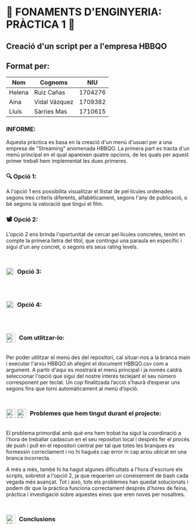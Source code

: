 #  :blue_book: FONAMENTS D'ENGINYERIA: PRÀCTICA 1 :blue_book:

<!-- <div style="display: flex; align-items: center; gap: 10px;">
  <img src="https://images.emojiterra.com/google/android-12l/512px/1f4d8.png" alt="Llibre blau" width="30" style="vertical-align: middle;"/>
  <h1 style="margin: 0;"><b style="vertical-align: middle;">FONAMENTS D'ENGINYERIA: PRÀCTICA 1</b></h1>
  <img src="https://images.emojiterra.com/google/android-12l/512px/1f4d8.png" alt="Llibre blau" width="30" style="vertical-align: middle;"/>
</div> -->

## Creació d'un script per a l'empresa HBBQO


<!-- <p align="center">
<img src="https://res.cloudinary.com/dkfxnnve5/image/upload/v1700935923/Captura_de_pantalla_2023-11-25_182102_lkkaxs.png" alt="Logo FSH" width="150"/>
</p> -->

## **Format per:**

|   Nom   |   Cognoms     |   NIU     |
|---------|---------------|-----------|
| Helena  | Ruiz Cañas    |  1704276  |
| Aina    | Vidal Vázquez |  1709382  |
| Lluís   | Sàrries Mas   |  1710615  |


### **INFORME:**


Aquesta pràctica es basa en la creació d'un menú d'usuari per a una empresa de "Streaming" anomenada HBBQO. La primera part es tracta d'un menú principal en el qual apareixen quatre opcions, de les quals per aquest primer treball hem implementat les dues primeres.

### :mag: Opció 1:

A l'opció 1 ens possibilita visualitzar el llistat de pel·lícules ordenades segons tres criteris diferents, alfabèticament, segons l'any de publicació, o bé segons la valoració que tingui el film.

### :film_projector: Opció 2:

L'opció 2 ens brinda l'oportunitat de cercar pel·lícules concretes, tenint en compte la primera lletra del títol, que contingui una paraula en específic i sigui d'un any concret, o segons els seus rating levels.

<br><div style="display: flex; align-items: center; gap: 5px;">
  <img src="https://images.emojiterra.com/google/android-12l/512px/1f50d.png" alt="Llibre blau" width="20" style="vertical-align: middle;"/>
  <h3 style="margin: 0; vertical-align: middle;"><b style="vertical-align: middle;">Opció 3:</b></h3>
</div><br>

<br><div style="display: flex; align-items: center; gap: 5px;">
  <img src="https://images.emojiterra.com/google/android-12l/512px/1f50d.png" alt="Llibre blau" width="20" style="vertical-align: middle;"/>
  <h3 style="margin: 0; vertical-align: middle;"><b style="vertical-align: middle;">Opció 4:</b></h3>
</div><br>


<br><div style="display: flex; align-items: center; gap: 5px;">
  <img src="https://media.istockphoto.com/id/1162198273/es/vector/dise%C3%B1o-de-ilustraci%C3%B3n-vectorial-plana-icono-de-signo-de-interrogaci%C3%B3n.jpg?s=612x612&w=0&k=20&c=ZP_KrHAiZiMLttztdGIegaJlNhBYCvsyr0S9-irTTTM=" alt="Llibre blau" width="25" style="vertical-align: middle;"/>
  <h3 style="margin: 0; vertical-align: middle;"><b style="vertical-align: middle;">Com utlitzar-lo:</b></h3>
</div><br>

Per poder utilitzar el menú des del repositori, cal situar-nos a la branca main i executar l'arxiu HBBQO.sh afegint el document HBBQO.csv com a argument. A partir d'aquí es mostrarà el menú principal i ja només caldrà seleccionar l'opció que sigui del nostre interès teclejant el seu número corresponent per teclat. Un cop finalitzada l’acció s’haurà d’esperar uns segons fins que torni automàticament al menú d’opció.


<br><div style="display: flex; align-items: center; gap: 5px;">
  <img src="https://cdn-icons-png.flaticon.com/512/257/257195.png" alt="Llibre blau" width="25" style="vertical-align: middle;"/><img src="https://cdn-icons-png.flaticon.com/512/550/550096.png" alt="Llibre blau" width="25" style="vertical-align: middle;"/>
  <h3 style="margin: 0; vertical-align: middle;"><b style="vertical-align: middle;">Problemes que hem tingut durant el projecte:</b></h3>
</div><br>

El problema primordial amb què ens hem trobat ha sigut la coordinació a l'hora de treballar cadascun en el seu repositori local i després fer el procés de push i pull en el repositori central per tal que totes les branques es formessin correctament i no hi hagués cap error ni cap arxiu ubicat en una branca incorrecta.

A més a més, també hi ha hagut algunes dificultats a l'hora d'escriure els scripts, sobretot a l'opció 2, ja que requerien un coneixement de bash cada vegada més avançat. Tot i això, tots els problemes han quedat solucionats i podem dir que la pràctica funciona correctament després d'hores de feina, pràctica i investigació sobre aquestes eines que eren noves per nosaltres.

<br><div style="display: flex; align-items: center; gap: 5px;">
  <img src="https://media.istockphoto.com/id/1162198273/es/vector/dise%C3%B1o-de-ilustraci%C3%B3n-vectorial-plana-icono-de-signo-de-interrogaci%C3%B3n.jpg?s=612x612&w=0&k=20&c=ZP_KrHAiZiMLttztdGIegaJlNhBYCvsyr0S9-irTTTM=" alt="Llibre blau" width="25" style="vertical-align: middle;"/>
  <h3 style="margin: 0; vertical-align: middle;"><b style="vertical-align: middle;">Conclusions</b></h3>
</div><br>
